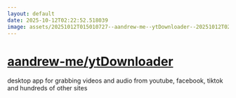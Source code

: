 ```yaml
---
layout: default
date: 2025-10-12T02:22:52.518039
image: assets/20251012T015010727--aandrew-me--ytDownloader--20251012T022209301--cropped.png
---
```


# [aandrew-me/ytDownloader](https://github.com/aandrew-me/ytDownloader)

desktop app for grabbing videos and audio from youtube, facebook, tiktok and hundreds of other sites
